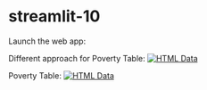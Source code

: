 # streamlit-10

Launch the web app:

Different approach for Poverty Table:
[![HTML Data](https://static.streamlit.io/badges/streamlit_badge_black_white.svg)](https://share.streamlit.io/peteciank/htmldata/main/htmldata.py)

Poverty Table:
[![HTML Data](https://static.streamlit.io/badges/streamlit_badge_black_white.svg)](https://share.streamlit.io/peteciank/htmldata/main/poverty.py)

